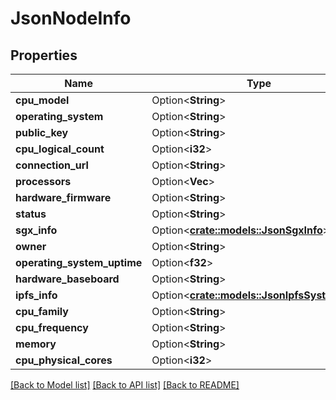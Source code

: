 # JsonNodeInfo

## Properties

Name | Type | Description | Notes
------------ | ------------- | ------------- | -------------
**cpu_model** | Option<**String**> |  | [optional]
**operating_system** | Option<**String**> |  | [optional]
**public_key** | Option<**String**> |  | [optional]
**cpu_logical_count** | Option<**i32**> |  | [optional]
**connection_url** | Option<**String**> |  | [optional]
**processors** | Option<**Vec<String>**> |  | [optional]
**hardware_firmware** | Option<**String**> |  | [optional]
**status** | Option<**String**> |  | [optional]
**sgx_info** | Option<[**crate::models::JsonSgxInfo**](json_SGXInfo.md)> |  | [optional]
**owner** | Option<**String**> |  | [optional]
**operating_system_uptime** | Option<**f32**> |  | [optional]
**hardware_baseboard** | Option<**String**> |  | [optional]
**ipfs_info** | Option<[**crate::models::JsonIpfsSystemInfo**](json_IPFSSystemInfo.md)> |  | [optional]
**cpu_family** | Option<**String**> |  | [optional]
**cpu_frequency** | Option<**String**> |  | [optional]
**memory** | Option<**String**> |  | [optional]
**cpu_physical_cores** | Option<**i32**> |  | [optional]

[[Back to Model list]](../README.md#documentation-for-models) [[Back to API list]](../README.md#documentation-for-api-endpoints) [[Back to README]](../README.md)



